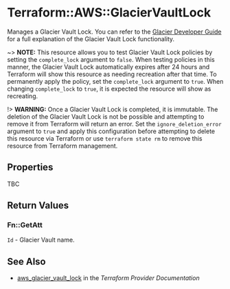 # Terraform::AWS::GlacierVaultLock

Manages a Glacier Vault Lock. You can refer to the [Glacier Developer Guide](https://docs.aws.amazon.com/amazonglacier/latest/dev/vault-lock.html) for a full explanation of the Glacier Vault Lock functionality.

~> **NOTE:** This resource allows you to test Glacier Vault Lock policies by setting the `complete_lock` argument to `false`. When testing policies in this manner, the Glacier Vault Lock automatically expires after 24 hours and Terraform will show this resource as needing recreation after that time. To permanently apply the policy, set the `complete_lock` argument to `true`. When changing `complete_lock` to `true`, it is expected the resource will show as recreating.

!> **WARNING:** Once a Glacier Vault Lock is completed, it is immutable. The deletion of the Glacier Vault Lock is not be possible and attempting to remove it from Terraform will return an error. Set the `ignore_deletion_error` argument to `true` and apply this configuration before attempting to delete this resource via Terraform or use `terraform state rm` to remove this resource from Terraform management.

## Properties

TBC

## Return Values

### Fn::GetAtt

`Id` - Glacier Vault name.

## See Also

* [aws_glacier_vault_lock](https://www.terraform.io/docs/providers/aws/r/glacier_vault_lock.html) in the _Terraform Provider Documentation_
